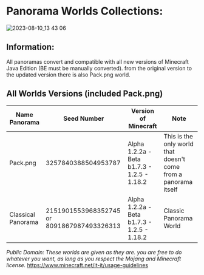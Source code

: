 # Panorama Worlds Collections:

![2023-08-10_13 43 06](https://github.com/Loweredgames/Panorama-Worlds/assets/55211569/5038fbe1-a803-401c-a20c-564be8636d33)

## Information:

All panoramas convert and compatible with all new versions of Minecraft Java Edition (BE must be manually converted).
from the original version to the updated version
there is also Pack.png world.

## All Worlds Versions (included Pack.png)

| Name Panorama |    Seed Number    | Version of Minecraft       | Note |
|---------------|-------------------|----------------------------|-------|
|Pack.png       |3257840388504953787|Alpha 1.2.2a - Beta b1.7.3 - 1.2.5 - 1.18.2|This is the only world that doesn't come from a panorama itself|
|Classical Panorama|2151901553968352745 or 8091867987493326313|Alpha 1.2.2a - Beta b1.7.3 - 1.2.5 - 1.18.2|Classic Panorama World|

_Public Domain: These worlds are given as they are. you are free to do whatever you want, as long as you respect the Mojang and Minecraft license._
https://www.minecraft.net/it-it/usage-guidelines
